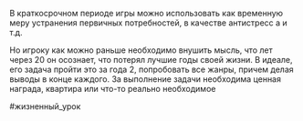 В краткосрочном периоде игры можно использовать как временную меру устранения первичных потребностей, в качестве антистресс а и т.д.

Но игроку как можно раньше необходимо внушить мысль, что лет через 20 он осознает, что потерял лучшие годы своей жизни.
В идеале, его задача пройти это за года 2, попробовать все жанры, причем делая выводы в конце каждого. За выполнение задачи необходима ценная награда, квартира или что-то реально необходимое

#жизненный_урок